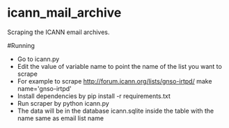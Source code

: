 # icann_mail_archive
Scraping the ICANN email archives. 


#Running

- Go to icann.py
- Edit the value of variable name to point the name of the list you want to scrape
- For example to scrape http://forum.icann.org/lists/gnso-irtpd/ make name='gnso-irtpd'
- Install dependencies by pip install -r requirements.txt
- Run scraper by python icann.py
- The data will be in the database icann.sqlite inside the table with the name same as email list name



